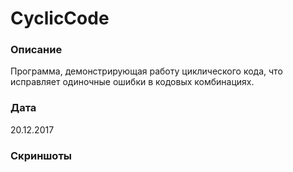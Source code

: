 # CyclicCode
### Описание
Программа, демонстрирующая работу циклического кода, что исправляет одиночные ошибки в кодовых комбинациях.
### Дата
20.12.2017
### Скриншоты
